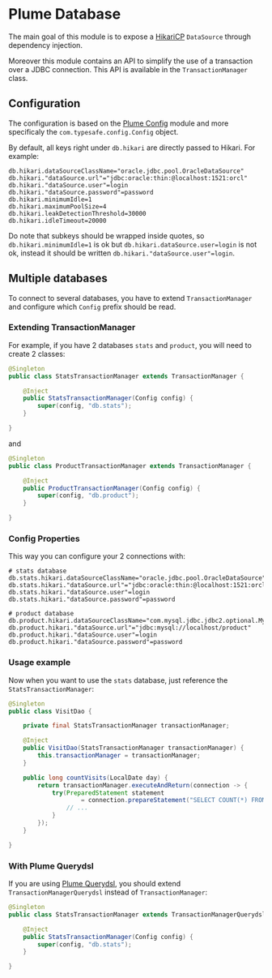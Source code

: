Plume Database
==============
The main goal of this module is to expose a [HikariCP](https://github.com/brettwooldridge/HikariCP)
`DataSource` through dependency injection.

Moreover this module contains an API to simplify the use of a transaction over a JDBC connection.
This API is available in the `TransactionManager` class.

Configuration
-------------
The configuration is based on the [Plume Config](https://github.com/Coreoz/Plume/tree/master/plume-conf) module
and more specificaly the `com.typesafe.config.Config` object.

By default, all keys right under `db.hikari` are directly passed to Hikari. For example:
```properties
db.hikari.dataSourceClassName="oracle.jdbc.pool.OracleDataSource"
db.hikari."dataSource.url"="jdbc:oracle:thin:@localhost:1521:orcl"
db.hikari."dataSource.user"=login
db.hikari."dataSource.password"=password
db.hikari.minimumIdle=1
db.hikari.maximumPoolSize=4
db.hikari.leakDetectionThreshold=30000
db.hikari.idleTimeout=20000
```
Do note that subkeys should be wrapped inside quotes, so `db.hikari.minimumIdle=1` is ok
but `db.hikari.dataSource.user=login` is not ok, instead it should be written
`db.hikari."dataSource.user"=login`.

Multiple databases
------------------
To connect to several databases, you have to extend `TransactionManager`
and configure which `Config` prefix should be read.

### Extending TransactionManager
For example, if you have 2 databases `stats` and `product`, you will need to create 2 classes:
```java
@Singleton
public class StatsTransactionManager extends TransactionManager {

	@Inject
	public StatsTransactionManager(Config config) {
		super(config, "db.stats");
	}

}
```
and
```java
@Singleton
public class ProductTransactionManager extends TransactionManager {

	@Inject
	public ProductTransactionManager(Config config) {
		super(config, "db.product");
	}

}
```

### Config Properties
This way you can configure your 2 connections with:
```properties
# stats database
db.stats.hikari.dataSourceClassName="oracle.jdbc.pool.OracleDataSource"
db.stats.hikari."dataSource.url"="jdbc:oracle:thin:@localhost:1521:orcl"
db.stats.hikari."dataSource.user"=login
db.stats.hikari."dataSource.password"=password

# product database
db.product.hikari.dataSourceClassName="com.mysql.jdbc.jdbc2.optional.MysqlDataSource"
db.product.hikari."dataSource.url"="jdbc:mysql://localhost/product"
db.product.hikari."dataSource.user"=login
db.product.hikari."dataSource.password"=password
```

### Usage example
Now when you want to use the `stats` database, just reference the `StatsTransactionManager`:
```java
@Singleton
public class VisitDao {

	private final StatsTransactionManager transactionManager;

	@Inject
	public VisitDao(StatsTransactionManager transactionManager) {
		this.transactionManager = transactionManager;
	}

	public long countVisits(LocalDate day) {
		return transactionManager.executeAndReturn(connection -> {
			try(PreparedStatement statement
					= connection.prepareStatement("SELECT COUNT(*) FROM VISIT WHERE DAY = ?")) {
				// ...
			}
		});
	}

}
```

### With Plume Querydsl
If you are using [Plume Querydsl](https://github.com/Coreoz/Plume/tree/master/plume-db-querydsl/),
you should extend `TransactionManagerQuerydsl` instead of `TransactionManager`:
```java
@Singleton
public class StatsTransactionManager extends TransactionManagerQuerydsl {

	@Inject
	public StatsTransactionManager(Config config) {
		super(config, "db.stats");
	}

}
```

